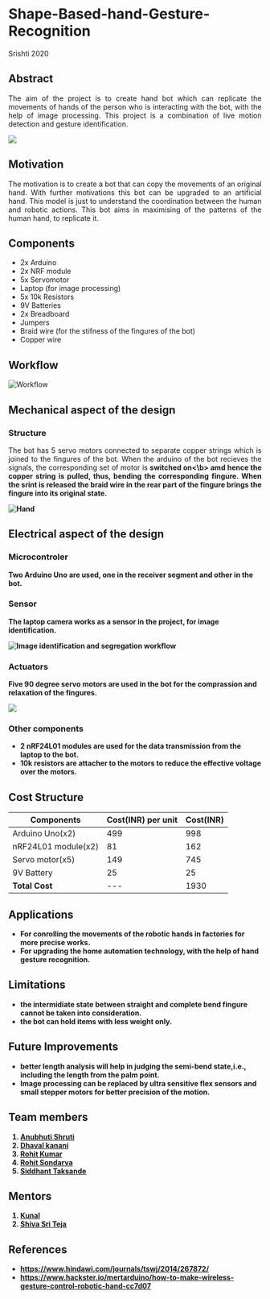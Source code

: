 # Shape-Based-hand-Gesture-Recognition
Srishti 2020

## Abstract
   
   <p align="justify">The aim of the project is to create hand bot which can replicate the movements of hands of the person who is interacting with the bot, with the help of image processing. This project is a combination of live motion detection and gesture identification.</p>

![](https://github.com/Rohit-Kumar-219/Shape-Based-hand-Gesture-Recognition/blob/master/Images/Image%20identification.jpg)

## Motivation 
   <p align="justify">The motivation is to create a bot that can copy the movements of an original hand. With further motivations this bot can be upgraded to an artificial hand. This model is just to understand the coordination between the human and robotic actions. This bot aims in maximising of the patterns of the human hand, to replicate it.</p> 

## Components
   
   - 2x Arduino 
   - 2x NRF module
   - 5x Servomotor
   - Laptop (for image processing)
   - 5x 10k Resistors
   - 9V Batteries
   - 2x Breadboard
   - Jumpers
   - Braid wire (for the stifness of the  fingures of the bot)
   - Copper wire

## Workflow
![Workflow](https://github.com/Rohit-Kumar-219/Shape-Based-hand-Gesture-Recognition/blob/master/Images%20and%20Videos/Images/Workflow.png)

## Mechanical aspect of the design

### Structure
<p align="justify">The bot has 5 servo motors connected to separate copper strings which is joined to the fingures of the bot. When the arduino of the bot recieves the signals, the corresponding set of motor is <b>switched on<\b> amd hence the copper string is pulled, thus, bending the corresponding fingure. When the srint is released the braid wire in the rear part of the fingure brings the fingure into its original state.</p>

![Hand](https://github.com/Rohit-Kumar-219/Shape-Based-hand-Gesture-Recognition/blob/master/Images%20and%20Videos/Images/Bot.PNG)

## Electrical aspect of the design
   
### Microcontroler 
   
   Two Arduino Uno are used, one in the receiver segment and other in the bot.

### Sensor 
   
   The laptop camera works as a sensor in the project, for image identification.
   
   
![Image identification and segregation workflow](https://github.com/Rohit-Kumar-219/Shape-Based-hand-Gesture-Recognition/blob/master/Images%20and%20Videos/Images/IP%20process.jpg)
### Actuators 
   
   Five 90 degree servo motors are used in the bot for the comprassion and relaxation of the fingures.
   
 ![](https://github.com/Rohit-Kumar-219/Shape-Based-hand-Gesture-Recognition/blob/master/Images%20and%20Videos/Images/Receiver_circuit_diagram.jpg)

### Other components  
   
   - 2 nRF24L01 modules are used for the data transmission from the laptop to the bot.
   - 10k resistors are attacher to the motors to reduce the effective voltage over the motors.

## Cost Structure

| Components | Cost(INR) per unit | Cost(INR) |
| --- | --- | --- |
| Arduino Uno(x2) | 499 | 998 |
| nRF24L01 module(x2) | 81 | 162 |
| Servo motor(x5) | 149 | 745 |
| 9V Battery | 25 | 25 |
| **Total Cost** | --- | 1930 |

## Applications 
 
   - For conrolling the movements of the robotic hands in factories for more precise works.
   - For upgrading the home automation technology, with the help of hand gesture recognition.

## Limitations
   
   - the intermidiate state between straight and complete bend fingure cannot be taken into consideration.
   - the bot can hold items with less weight only.

## Future Improvements 
   
   - better length analysis will help in judging the semi-bend state,i.e., including the length from the palm point.
   - Image processing can be replaced by ultra sensitive flex sensors and small stepper motors for better precision of the motion.

## Team members 
   1. [Anubhuti Shruti](https://github.com/Anu-123-gif)
   2. [Dhaval kanani](https://github.com/Dhaval-Kanani)
   3. [Rohit Kumar](https://github.com/Rohit-Kumar-219)
   4. [Rohit Sondarva](https://github.com/rohitsndrva)
   5. [Siddhant Taksande](https://github.com/d-siddhant)

## Mentors

   1. [Kunal](https://github.com/Ryuzaki1947)
   2. [Shiva Sri Teja](https://github.com/shivasriteja) 

## References
   
   - https://www.hindawi.com/journals/tswj/2014/267872/
   - https://www.hackster.io/mertarduino/how-to-make-wireless-gesture-control-robotic-hand-cc7d07